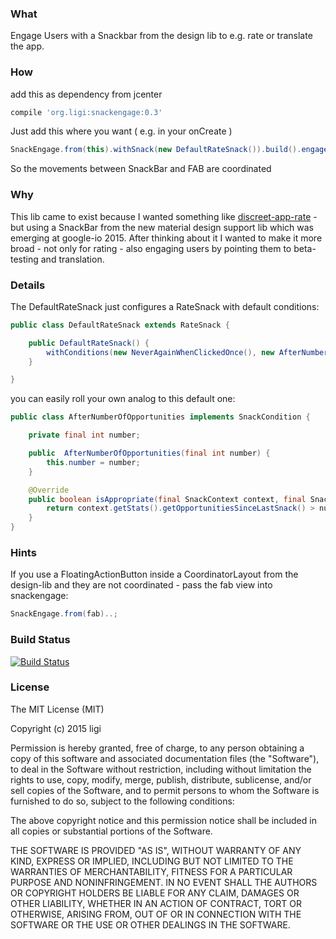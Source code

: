 ### What

Engage Users with a Snackbar from the design lib to e.g. rate or translate the app.

### How

add this as dependency from jcenter
```groovy
compile 'org.ligi:snackengage:0.3'
```

Just add this where you want ( e.g. in your onCreate )

```java
SnackEngage.from(this).withSnack(new DefaultRateSnack()).build().engageWhenAppropriate();
```

So the movements between SnackBar and FAB are coordinated

### Why

This lib came to exist because I wanted something like [discreet-app-rate](https://github.com/PomepuyN/discreet-app-rate) - but using a SnackBar from the new material design support lib which was emerging at google-io 2015.
After thinking about it I wanted to make it more broad - not only for rating - also engaging users by pointing them to beta-testing and translation.


### Details

The DefaultRateSnack just configures a RateSnack with default conditions:

```java
public class DefaultRateSnack extends RateSnack {

    public DefaultRateSnack() {
        withConditions(new NeverAgainWhenClickedOnce(), new AfterNumberOfOpportunities(5));
    }

}
```

you can easily roll your own analog to this default one:

```java
public class AfterNumberOfOpportunities implements SnackCondition {

    private final int number;

    public  AfterNumberOfOpportunities(final int number) {
        this.number = number;
    }

    @Override
    public boolean isAppropriate(final SnackContext context, final Snack snack) {
        return context.getStats().getOpportunitiesSinceLastSnack() > number;
    }
}
```

### Hints

If you use a FloatingActionButton inside a CoordinatorLayout from the design-lib and they are not coordinated - pass the fab view into snackengage:

```java
SnackEngage.from(fab)..;
```

### Build Status

[![Build Status](https://snap-ci.com/ligi/SnackEngage/branch/master/build_image)](https://snap-ci.com/ligi/SnackEngage/branch/master)

### License 
The MIT License (MIT)

Copyright (c) 2015 ligi

Permission is hereby granted, free of charge, to any person obtaining a copy
of this software and associated documentation files (the "Software"), to deal
in the Software without restriction, including without limitation the rights
to use, copy, modify, merge, publish, distribute, sublicense, and/or sell
copies of the Software, and to permit persons to whom the Software is
furnished to do so, subject to the following conditions:

The above copyright notice and this permission notice shall be included in all
copies or substantial portions of the Software.

THE SOFTWARE IS PROVIDED "AS IS", WITHOUT WARRANTY OF ANY KIND, EXPRESS OR
IMPLIED, INCLUDING BUT NOT LIMITED TO THE WARRANTIES OF MERCHANTABILITY,
FITNESS FOR A PARTICULAR PURPOSE AND NONINFRINGEMENT. IN NO EVENT SHALL THE
AUTHORS OR COPYRIGHT HOLDERS BE LIABLE FOR ANY CLAIM, DAMAGES OR OTHER
LIABILITY, WHETHER IN AN ACTION OF CONTRACT, TORT OR OTHERWISE, ARISING FROM,
OUT OF OR IN CONNECTION WITH THE SOFTWARE OR THE USE OR OTHER DEALINGS IN THE
SOFTWARE.

